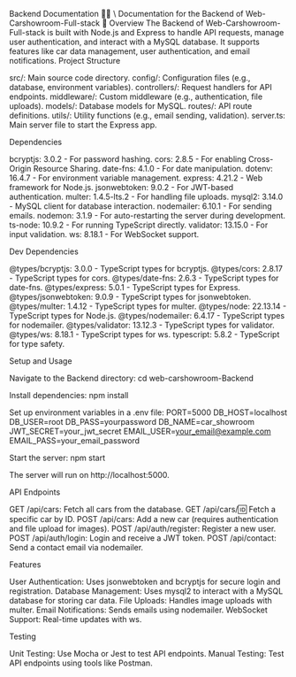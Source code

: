 Backend Documentation 🚗✨
\ Documentation for the Backend of Web-Carshowroom-Full-stack
🚀 Overview
The Backend of Web-Carshowroom-Full-stack is built with Node.js and Express to handle API requests, manage user authentication, and interact with a MySQL database. It supports features like car data management, user authentication, and email notifications.
Project Structure

src/: Main source code directory.
config/: Configuration files (e.g., database, environment variables).
controllers/: Request handlers for API endpoints.
middleware/: Custom middleware (e.g., authentication, file uploads).
models/: Database models for MySQL.
routes/: API route definitions.
utils/: Utility functions (e.g., email sending, validation).
server.ts: Main server file to start the Express app.



Dependencies

bcryptjs: 3.0.2 - For password hashing.
cors: 2.8.5 - For enabling Cross-Origin Resource Sharing.
date-fns: 4.1.0 - For date manipulation.
dotenv: 16.4.7 - For environment variable management.
express: 4.21.2 - Web framework for Node.js.
jsonwebtoken: 9.0.2 - For JWT-based authentication.
multer: 1.4.5-lts.2 - For handling file uploads.
mysql2: 3.14.0 - MySQL client for database interaction.
nodemailer: 6.10.1 - For sending emails.
nodemon: 3.1.9 - For auto-restarting the server during development.
ts-node: 10.9.2 - For running TypeScript directly.
validator: 13.15.0 - For input validation.
ws: 8.18.1 - For WebSocket support.

Dev Dependencies

@types/bcryptjs: 3.0.0 - TypeScript types for bcryptjs.
@types/cors: 2.8.17 - TypeScript types for cors.
@types/date-fns: 2.6.3 - TypeScript types for date-fns.
@types/express: 5.0.1 - TypeScript types for Express.
@types/jsonwebtoken: 9.0.9 - TypeScript types for jsonwebtoken.
@types/multer: 1.4.12 - TypeScript types for multer.
@types/node: 22.13.14 - TypeScript types for Node.js.
@types/nodemailer: 6.4.17 - TypeScript types for nodemailer.
@types/validator: 13.12.3 - TypeScript types for validator.
@types/ws: 8.18.1 - TypeScript types for ws.
typescript: 5.8.2 - TypeScript for type safety.

Setup and Usage

Navigate to the Backend directory:
cd web-carshowroom-Backend


Install dependencies:
npm install


Set up environment variables in a .env file:
PORT=5000
DB_HOST=localhost
DB_USER=root
DB_PASS=yourpassword
DB_NAME=car_showroom
JWT_SECRET=your_jwt_secret
EMAIL_USER=your_email@example.com
EMAIL_PASS=your_email_password


Start the server:
npm start


The server will run on http://localhost:5000.


API Endpoints

GET /api/cars: Fetch all cars from the database.
GET /api/cars/:id: Fetch a specific car by ID.
POST /api/cars: Add a new car (requires authentication and file upload for images).
POST /api/auth/register: Register a new user.
POST /api/auth/login: Login and receive a JWT token.
POST /api/contact: Send a contact email via nodemailer.

Features

User Authentication: Uses jsonwebtoken and bcryptjs for secure login and registration.
Database Management: Uses mysql2 to interact with a MySQL database for storing car data.
File Uploads: Handles image uploads with multer.
Email Notifications: Sends emails using nodemailer.
WebSocket Support: Real-time updates with ws.

Testing

Unit Testing: Use Mocha or Jest to test API endpoints.
Manual Testing: Test API endpoints using tools like Postman.

